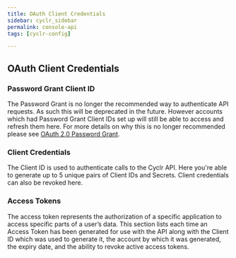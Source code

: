 ```yaml
---
title: OAuth Client Credentials
sidebar: cyclr_sidebar
permalink: console-api
tags: [cyclr-config]

---
```


## OAuth Client Credentials

### Password Grant Client ID

The Password Grant is no longer the recommended way to authenticate API requests. As such this will be deprecated in the future. However accounts which had Password Grant Client IDs set up will still be able to access and refresh them here.
For more details on why this is no longer recommended please see [OAuth 2.0 Password Grant](https://oauth.net/2/grant-types/password/).
 
### Client Credentials

The Client ID is used to authenticate calls to the Cyclr API. 
Here you're able to generate up to 5 unique pairs of Client IDs and Secrets. Client credentials can also be revoked here.
 
### Access Tokens

The access token represents the authorization of a specific application to access specific parts of a user’s data.
This section lists each time an Access Token has been generated for use with the API along with the Client ID which was used to generate it, the account by which it was generated, the expiry date, and the ability to revoke active access tokens.
 
